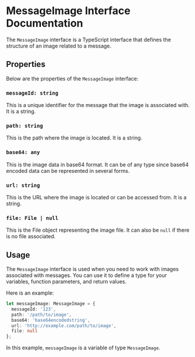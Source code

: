# MessageImage Interface Documentation

The `MessageImage` interface is a TypeScript interface that defines the structure of an image related to a message. 

## Properties

Below are the properties of the `MessageImage` interface:

### `messageId: string`

This is a unique identifier for the message that the image is associated with. It is a string.

### `path: string`

This is the path where the image is located. It is a string.

### `base64: any`

This is the image data in base64 format. It can be of any type since base64 encoded data can be represented in several forms.

### `url: string`

This is the URL where the image is located or can be accessed from. It is a string.

### `file: File | null`

This is the File object representing the image file. It can also be `null` if there is no file associated.

## Usage

The `MessageImage` interface is used when you need to work with images associated with messages. You can use it to define a type for your variables, function parameters, and return values.

Here is an example:

```typescript
let messageImage: MessageImage = {
  messageId: '123',
  path: '/path/to/image',
  base64: 'base64encodedstring',
  url: 'http://example.com/path/to/image',
  file: null
};
```

In this example, `messageImage` is a variable of type `MessageImage`.